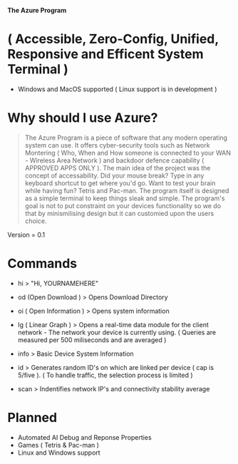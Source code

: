 **The Azure Program**
# ( Accessible, Zero-Config, Unified, Responsive and Efficent System Terminal )


 - Windows and MacOS supported ( Linux support is in development )

# Why should I use Azure?

> The Azure Program is a piece of software that any modern operating system can use. It offers  cyber-security tools such as Network Montering ( Who, When and How someone is connected to your WAN - Wireless Area Network ) and backdoor defence capability ( APPROVED APPS ONLY ). The main idea of the project was the concept of accessability. Did your mouse break? Type in any keyboard shortcut to get where you'd go. Want to test your brain while having fun? Tetris and Pac-man. The program itself is designed as a simple terminal to keep things sleak and simple. The program's goal is not to put constraint on your devices functionality so we do that by minismilising design but it can customied upon the users choice.

Version = 0.1      

# Commands

- hi > "Hi, YOURNAMEHERE"

- od (Open Download ) > Opens Download Directory

- oi ( Open Information ) > Opens system information 

- lg ( Linear Graph ) > Opens a real-time data module for the client network - The network your device is currently using. ( Queries are measured per 500 miliseconds and are averaged )

- info > Basic Device System Information

- id > Generates random ID's on which are linked per device ( cap is 5/five ). ( To handle traffic, the selection process is limited )

- scan > Indentifies network IP's and connectivity stability average

# Planned
- Automated AI Debug and Reponse Properties
- Games ( Tetris & Pac-man ) 
- Linux and Windows support

